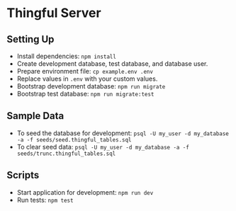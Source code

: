 # Thingful Server

## Setting Up

- Install dependencies: `npm install`
- Create development database, test database, and database user.
- Prepare environment file: `cp example.env .env`
- Replace values in `.env` with your custom values.
- Bootstrap development database: `npm run migrate`
- Bootstrap test database: `npm run migrate:test`

## Sample Data

- To seed the database for development: `psql -U my_user -d my_database -a -f seeds/seed.thingful_tables.sql`
- To clear seed data: `psql -U my_user -d my_database -a -f seeds/trunc.thingful_tables.sql`

## Scripts

- Start application for development: `npm run dev`
- Run tests: `npm test`
